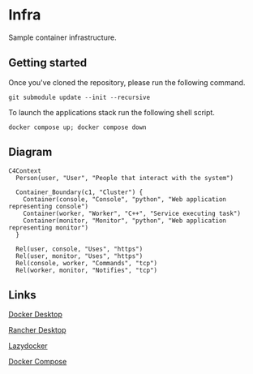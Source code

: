 # Infra

Sample container infrastructure.

## Getting started

Once you've cloned the repository, please run the following command.
```shell
git submodule update --init --recursive
```

To launch the applications stack run the following shell script.
```shell
docker compose up; docker compose down
```

## Diagram

```mermaid
C4Context
  Person(user, "User", "People that interact with the system")

  Container_Boundary(c1, "Cluster") {
    Container(console, "Console", "python", "Web application representing console")
    Container(worker, "Worker", "C++", "Service executing task")
    Container(monitor, "Monitor", "python", "Web application representing monitor")
  }

  Rel(user, console, "Uses", "https")
  Rel(user, monitor, "Uses", "https")
  Rel(console, worker, "Commands", "tcp")
  Rel(worker, monitor, "Notifies", "tcp")
```

## Links

[Docker Desktop](https://www.docker.com/products/docker-desktop/)

[Rancher Desktop](https://rancherdesktop.io/)

[Lazydocker](https://github.com/jesseduffield/lazydocker)

[Docker Compose](https://docs.docker.com/compose/)

